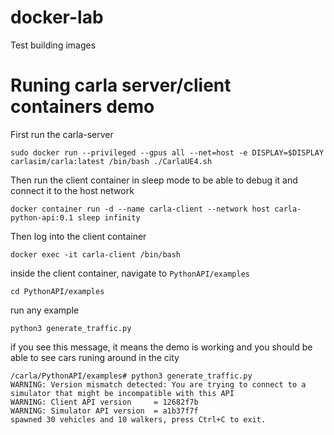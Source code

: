 # docker-lab
Test building images

# Runing carla server/client containers demo

First run the carla-server 
```
sudo docker run --privileged --gpus all --net=host -e DISPLAY=$DISPLAY carlasim/carla:latest /bin/bash ./CarlaUE4.sh
```

Then run the client container in sleep mode to be able to debug it and connect it to the host network 
```
docker container run -d --name carla-client --network host carla-python-api:0.1 sleep infinity
```

Then log into the client container 
```
docker exec -it carla-client /bin/bash
```
inside the client container, navigate to `PythonAPI/examples` 
```
cd PythonAPI/examples
```
run any example 
```
python3 generate_traffic.py
```
if you see this message, it means the demo is working and you should be able to see cars runing around in the city
```
/carla/PythonAPI/examples# python3 generate_traffic.py
WARNING: Version mismatch detected: You are trying to connect to a simulator that might be incompatible with this API 
WARNING: Client API version     = 12682f7b 
WARNING: Simulator API version  = a1b37f7f 
spawned 30 vehicles and 10 walkers, press Ctrl+C to exit.
```

